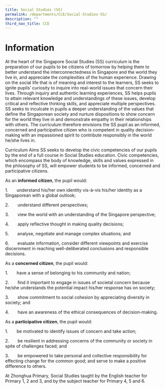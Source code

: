 ```yaml
---
title: Social Studies (SS)
permalink: /departments/CCE/Social-Studies-SS/
description: ""
third_nav_title: CCE
---
```

Information
===================
At the heart of the Singapore Social Studies (SS) curriculum is the preparation of our pupils to be citizens of tomorrow by helping them to better understand the interconnectedness in Singapore and the world they live in, and appreciate the complexities of the human experience. Drawing on the social life that is of meaning and interest to the learners, SS seeks to ignite pupils’ curiosity to inquire into real-world issues that concern their lives. Through inquiry and authentic learning experiences, SS helps pupils to attain relevant knowledge and understandings of these issues, develop critical and reflective thinking skills, and appreciate multiple perspectives. SS seeks to inculcate in pupils a deeper understanding of the values that define the Singaporean society and nurture dispositions to show concern for the world they live in and demonstrate empathy in their relationships with others. The curriculum therefore envisions the SS pupil as an informed, concerned and participative citizen who is competent in quality decision-making with an impassioned spirit to contribute responsibly in the world he/she lives in.

Curriculum Aims SS seeks to develop the civic competencies of our pupils by the end of a full course in Social Studies education. Civic competencies, which encompass the body of knowledge, skills and values expressed in the philosophy of SS, will empower students to be informed, concerned and participative citizens.

As an **informed citizen**, the pupil would:

1.       understand his/her own identity vis-à-vis his/her identity as a Singaporean with a global outlook;

2.       understand different perspectives;

3.       view the world with an understanding of the Singapore perspective;

4.       apply reflective thought in making quality decisions;

5.       analyse, negotiate and manage complex situations; and

6.       evaluate information, consider different viewpoints and exercise discernment in reaching well-deliberated conclusions and responsible decisions.

As a **concerned citizen**, the pupil would:

1.       have a sense of belonging to his community and nation;

2.       find it important to engage in issues of societal concern because he/she understands the potential impact his/her response has on society;

3.       show commitment to social cohesion by appreciating diversity in society; and

4.       have an awareness of the ethical consequences of decision-making.

As a **participative citizen**, the pupil would:

1.       be motivated to identify issues of concern and take action;

2.       be resilient in addressing concerns of the community or society in spite of challenges faced; and

3.       be empowered to take personal and collective responsibility for effecting change for the common good; and serve to make a positive difference to others.

At Zhonghua Primary, Social Studies taught by the English teacher for Primary 1, 2 and 3, and by the subject teacher for Primary 4, 5 and 6.
